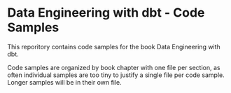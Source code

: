 # Data Engineering with dbt - Code Samples
This reporitory contains code samples for the book Data Engineering with dbt.

Code samples are organized by book chapter with one file per section, 
as often individual samples are too tiny to justify a single file per code sample.
Longer samples will be in their own file.
